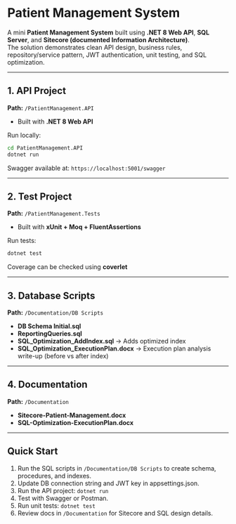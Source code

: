 # Patient Management System

A mini **Patient Management System** built using **.NET 8 Web API**, **SQL Server**, and **Sitecore (documented Information Architecture)**.  
The solution demonstrates clean API design, business rules, repository/service pattern, JWT authentication, unit testing, and SQL optimization.

---

## 1. API Project

**Path:** `/PatientManagement.API`

- Built with **.NET 8 Web API** 

Run locally:
```bash
cd PatientManagement.API
dotnet run
```

Swagger available at: `https://localhost:5001/swagger`

---

## 2. Test Project

**Path:** `/PatientManagement.Tests`

- Built with **xUnit + Moq + FluentAssertions**  

Run tests:
```bash
dotnet test
```

Coverage can be checked using **coverlet**

---

## 3. Database Scripts

**Path:** `/Documentation/DB Scripts`

- **DB Schema Initial.sql** 
- **ReportingQueries.sql** 
- **SQL_Optimization_AddIndex.sql** → Adds optimized index
- **SQL_Optimization_ExecutionPlan.docx** → Execution plan analysis write-up (before vs after index)

---

## 4. Documentation

**Path:** `/Documentation`

- **Sitecore-Patient-Management.docx** 
- **SQL-Optimization-ExecutionPlan.docx**

---

## Quick Start

1. Run the SQL scripts in `/Documentation/DB Scripts` to create schema, procedures, and indexes.  
2. Update DB connection string and JWT key in appsettings.json.  
3. Run the API project: `dotnet run`  
4. Test with Swagger or Postman.  
5. Run unit tests: `dotnet test`  
6. Review docs in `/Documentation` for Sitecore and SQL design details.